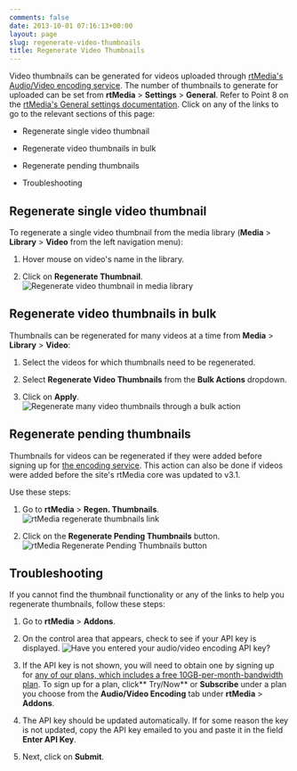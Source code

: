 ```yaml
---
comments: false
date: 2013-10-01 07:16:13+00:00
layout: page
slug: regenerate-video-thumbnails
title: Regenerate Video Thumbnails
---
```


Video thumbnails can be generated for videos uploaded through [rtMedia's Audio/Video encoding service](https://rtcamp.com/rtmedia/addons/audio-video-encoding-service/). The number of thumbnails to generate for uploaded can be set from **rtMedia** > **Settings** > **General**. Refer to Point 8 on the [rtMedia's General settings documentation](https://rtcamp.com/rtmedia/docs/admin/rtmedia-settings/general/).
Click on any of the links to go to the relevant sections of this page:



	
  * Regenerate single video thumbnail

	
  * Regenerate video thumbnails in bulk

	
  * Regenerate pending thumbnails

	
  * Troubleshooting




## Regenerate single video thumbnail


To regenerate a single video thumbnail from the media library (**Media** > **Library** > **Video** from the left navigation menu):



	
  1. Hover mouse on video's name in the library.

	
  2. Click on **Regenerate Thumbnail**.
![Regenerate video thumbnail in media library](https://rtcamp.com/wp-content/uploads/2013/10/mediaLibraryRegenerateVideoThumbnail.png)




## Regenerate video thumbnails in bulk


Thumbnails can be regenerated for many videos at a time from **Media** > **Library** > **Video**:



	
  1. Select the videos for which thumbnails need to be regenerated.

	
  2. Select **Regenerate Video Thumbnails** from the **Bulk Actions** dropdown.

	
  3. Click on **Apply**.
![Regenerate many video thumbnails through a bulk action](https://rtcamp.com/wp-content/uploads/2013/10/regenerateVideoThumbnailsBulk.png)




## Regenerate pending thumbnails


Thumbnails for videos can be regenerated if they were added before signing up for [the encoding service](https://rtcamp.com/rtmedia/addons/audio-video-encoding-service/). This action can also be done if videos were added before the site's rtMedia core was updated to v3.1.

Use these steps:



	
  1. Go to **rtMedia** > **Regen. Thumbnails**.
![rtMedia regenerate thumbnails link](https://rtcamp.com/wp-content/uploads/2013/10/rtMediaRegenerateThumbnailsLink.png)

	
  2. Click on the **Regenerate Pending Thumbnails** button.
![rtMedia Regenerate Pending Thumbnails button](https://rtcamp.com/wp-content/uploads/2013/10/rtMediaRegeneratePendingThumbnailButton.png)




## Troubleshooting


If you cannot find the thumbnail functionality or any of the links to help you regenerate thumbnails, follow these steps:



	
  1. Go to **rtMedia** > **Addons**.

	
  2. On the control area that appears, check to see if your API key is displayed.
![Have you entered your audio/video encoding API key?](https://rtcamp.com/wp-content/uploads/2013/10/HaveYouEnteredAPIKey.png)

	
  3. If the API key is not shown, you will need to obtain one by signing up for [any of our plans, which includes a free 10GB-per-month-bandwidth plan](https://rtcamp.com/rtmedia/addons/audio-video-encoding-service/). To sign up for a plan, click** Try/Now** or **Subscribe** under a plan you choose from the **Audio/Video Encoding** tab under **rtMedia** > **Addons**.

	
  4. The API key should be updated automatically. If for some reason the key is not updated, copy the API key emailed to you and paste it in the field **Enter API Key**.

	
  5. Next, click on **Submit**.



